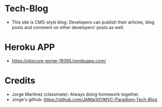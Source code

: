 # Tech-Blog

* This site is CMS-style blog. Developers can publish their articles, blog posts and comment on other developers’ posts as well.

# Heroku APP

* https://obscure-gorge-19395.herokuapp.com/

# Credits

* Jorge Martinez (classmate): Always doing homework together. 
* Jorge's github: https://github.com/JAMart01/MVC-Paradigm-Tech-Blog
